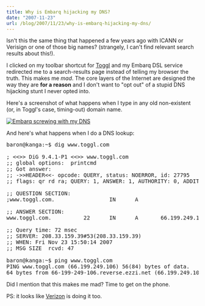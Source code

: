 ```yaml
---
title: Why is Embarq hijacking my DNS?
date: "2007-11-23"
url: /blog/2007/11/23/why-is-embarq-hijacking-my-dns/
---
```

<p>Isn't this the same thing that happened a few years ago with ICANN or Verisign or one of those big names?  (strangely, I can't find relevant search results about this!).</p>

<p>I clicked on my toolbar shortcut for <a href="http://www.toggl.com/">Toggl</a> and my Embarq DSL service redirected me to a search-results page instead of telling my browser the truth.  This makes me <em>mad</em>.  The core layers of the Internet are designed the way they are <strong>for a reason</strong> and I don't want to "opt out" of a stupid DNS hijacking stunt I never opted into.</p>

<p>Here's a screenshot of what happens when I type in any old non-existent (or, in Toggl's case, timing-out) domain name.</p>

<p><a href='http://www.xaprb.com/media/2007/11/embarq-sysbench.png' title='Embarq screwing with my DNS'><img src='http://www.xaprb.com/media/2007/11/embarq-sysbench.thumbnail.png' alt='Embarq screwing with my DNS' /></a></p>

<p>And here's what happens when I do a DNS lookup:</p>

<pre>baron@kanga:~$ dig www.toggl.com

; &lt;&lt;&gt;&gt; DiG 9.4.1-P1 &lt;&lt;&gt;&gt; www.toggl.com
;; global options:  printcmd
;; Got answer:
;; -&gt;&gt;HEADER&lt;&lt;- opcode: QUERY, status: NOERROR, id: 27795
;; flags: qr rd ra; QUERY: 1, ANSWER: 1, AUTHORITY: 0, ADDITIONAL: 0

;; QUESTION SECTION:
;www.toggl.com.                 IN      A

;; ANSWER SECTION:
www.toggl.com.          22      IN      A       66.199.249.106

;; Query time: 72 msec
;; SERVER: 208.33.159.39#53(208.33.159.39)
;; WHEN: Fri Nov 23 15:50:14 2007
;; MSG SIZE  rcvd: 47

baron@kanga:~$ ping www.toggl.com
PING www.toggl.com (66.199.249.106) 56(84) bytes of data.
64 bytes from 66-199-249-106.reverse.ezzi.net (66.199.249.106): icmp_seq=1 ttl=53 time=79.2 ms</pre>

<p>Did I mention that this makes me mad?  Time to get on the phone.</p>

<p>PS: it looks like <a href="http://www.consumeraffairs.com/news04/2007/11/verizon_search.html">Verizon</a> is doing it too.</p>
